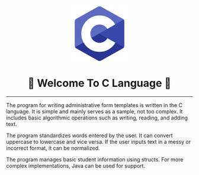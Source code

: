 <p align="center">
  <img src="https://github.com/Henry-Lecode/Henry-Lecode/blob/main/C.jpg?raw=true" width="150" height="150" />
</p>
<h1 align="center">🎉 Welcome To C Language 🎉</h1>

---

The program for writing administrative form templates is written in the C language. It is simple and mainly serves as a sample, not too complex. It includes basic algorithmic operations such as writing, reading, and adding text.

The program standardizes words entered by the user. It can convert uppercase to lowercase and vice versa. If the user inputs text in a messy or incorrect format, it can be normalized.

The program manages basic student information using structs. For more complex implementations, Java can be used for support.
